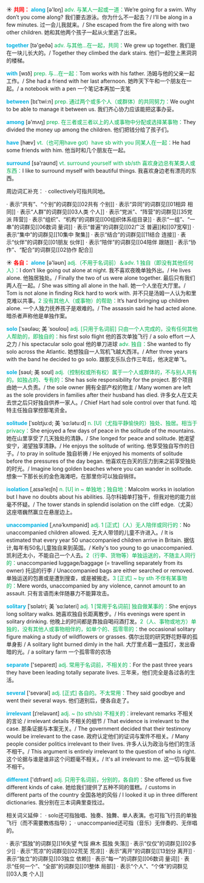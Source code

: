 ☀ <font color="red">**共同：**</font>
<font color="sky blue">**along**</font> [ə'lɒŋ] 
<font color="#00b050">adv. 与某人一起或一道：</font>We’re going for a swim. Why don’t you come along? 我们要去游泳。你为什么不一起去？/ I’ll be along in a few minutes. 过一会儿我就来。/ She escaped from the fire along with two other children. 她和其他两个孩子一起从火里逃了出来。

<font color="sky blue">**together**</font> [tə'ɡeðə] 
<font color="#00b050">adv. 与其他…在一起，共同：</font>We grew up together. 我们是在一块儿长大的。/ Together they climbed the dark stairs. 他们一起登上黑洞洞的楼梯。

<font color="sky blue">**with**</font> [wɪð] 
<font color="#00b050">prep. 与…在一起：</font>Tom works with his father. 汤姆与他的父亲一起工作。/ She had a friend with her last afternoon. 她昨天下午和一个朋友在一起。/ a notebook with a pen 一个笔记本再加一支笔

<font color="sky blue">**between**</font> [bɪ'twi:n] 
<font color="#00b050">prep. 通过两个或多个人（或群体）的共同努力：</font>We ought to be able to manage it between us. 我们齐心协力应该能把这事办妥。

<font color="sky blue">**among**</font> [ə'mʌŋ] 
<font color="#00b050">prep. 在三者或三者以上的人或事物中分配或选择某事物：</font>They divided the money up among the children. 他们把钱分给了孩子们。

<font color="sky blue">**have**</font> [hæv] 
<font color="#00b050">vt.（也可用have got）have sb with you 同某人在一起：</font>He had some friends with him. 他当时和几个朋友在一起。

<font color="sky blue">**surround**</font> [sə'raʊnd] 
<font color="#00b050">vt. surround yourself with sb/sth 喜欢身边总有某类人或东西：</font>I like to surround myself with beautiful things. 我喜欢身边老有漂亮的东西。

周边词汇补充：
· collectively可指共同地。

· 表示“共有”、“个别”的词群见[[02共有 个别]]
· 表示“异同”的词群见[[01相异 相同]]
· 表示“人群”的词群见[[03人类 个人]]
· 表示“党派”、“阵营”的词群见[[35党派 阵营]]
· 表示“组织”、“机构”的词群见[[00组织体系组目录]]
· 表示“一组”、“一串”的词群见[[06数词 量词]]
· 表示“普遍”的词群见[[02广泛 普遍]]和[[07宽窄]]
· 表示“集中”的词群见[[10集中 聚集]]
· 表示“结合”的词群见[[11结合 连接]]
· 表示“伙伴”的词群见[[01朋友 伙伴]]
· 表示“陪伴”的词群见[[04陪伴 跟随]]
· 表示“协作”、“配合”的词群见[[02协作 配合]]

☀ <font color="red">**各自：**</font>
<font color="sky blue">**alone**</font> [ə'ləʊn] 
<font color="#00b050">adj.（不用于名词前）＆adv. 1 独自（即没有其他任何人）：</font>I don’t like going out alone at night. 我不喜欢夜晚单独外出。/ He lives alone. 他独居独处。/ Finally the two of us were alone together. 最后只有我们两人在一起。/ She was sitting all alone in the hall. 她一个人坐在大厅里。/ Tom is not alone in finding Rick hard to work with. 并不只是汤姆一人认为和里克难以共事。<font color="#00b050">2 没有其他人（或事物）的帮助：</font>It’s hard bringing up children alone. 一个人独力抚养孩子是艰难的。/ The assassin said he had acted alone. 暗杀者声称他是单独作案。
           
<font color="sky blue">**solo**</font> [ˈsəʊləʊ; 美 ˈsoʊloʊ]
<font color="#00b050">adj. [只用于名词前] 只由一个人完成的，没有任何其他人帮助的，即独自的：</font>his first solo flight 他的首次单独飞行 / a solo effort 一人之力 / his spectacular solo goal 他的单刀进球 <font color="#00b050">adv. 独自：</font>She wanted to fly solo across the Atlantic. 她想独自一人驾机飞越大西洋。/ After three years with the band he decided to go solo. 跟那支乐队合作三年后，他决定单飞。

<font color="sky blue">**sole**</font> [səʊl; 美 soʊl]
<font color="#00b050">adj.（控制权或所有权）属于一个人或群体的，不与别人共有的。如独占的、专有的：</font>She has sole responsibility for the project. 那个项目由她一人负责。/ the sole owner 拥有全部产权的物主 / Many women are left as the sole providers in families after their husband has died. 许多女人在丈夫去世之后只好独自供养一家人。/ Chief Hart had sole control over that fund. 哈特主任独自掌控那笔资金。

<font color="sky blue">**solitude**</font> [ˈsɒlɪtju:d; 美 ˈsɑ:lətu:d]
<font color="#00b050">n. [U]（尤指平静愉快的）独处、独居。相当于privacy：</font>She enjoyed a few days of peace in the solitude of the mountains. 她在山里享受了几天独处的清静。/ She longed for peace and solitude. 她渴望安宁，渴望独享清静。/ He enjoys the solitude of writing. 他享受独自写作的日子。/ to pray in solitude 独自祈祷 / He enjoyed his moments of solitude before the pressures of the day began. 他喜欢在白天的压力到来之前享受独处的时光。/ Imagine long golden beaches where you can wander in solitude. 想象一下那长长的金色海滩吧，在那里你可以独自徜徉。
           
<font color="sky blue">**isolation**</font> [ˌaɪsəˈleɪʃn]
<font color="#00b050">n. [U] in ~ 单独地；独自地：</font>Malcolm works in isolation but I have no doubts about his abilities. 马尔科姆单打独干，但我对他的能力丝毫不怀疑。/ The tower stands in splendid isolation on the cliff edge.（尤英）这座塔巍然赢立在悬崖边上。
           
<font color="sky blue">**unaccompanied**</font> [ˌʌnəˈkʌmpənid]
<font color="#00b050">adj. 1 [正式]（人）无人陪伴或同行的：</font>No unaccompanied children allowed. 无大人带领的儿童不许进入。/ It is estimated that every year 50 unaccompanied children arrive in Britain. 据估计,每年有50名儿童独自来到英国。/ Kelly's too young to go unaccompanied. 凯利还太小，不能自己一个人去。<font color="#00b050">2（行李、货物等）单独运送的，不随主人同行的：</font>unaccompanied luggage/baggage (= travelling separately from its owner) 托运的行李 / Unaccompanied bags are either searched or removed. 单独运送的包裹或是遭到搜查，或是被搬走。<font color="#00b050">3 [正式] ~ by sth 不伴有某事物的：</font>Mere words, unaccompanied by any violence, cannot amount to an assault. 只有言语而未伴随暴力不能算攻击。   

<font color="sky blue">**solitary**</font> [ˈsɒlətri; 美 ˈsɑ:ləteri]
<font color="#00b050">adj. 1 [常用于名词前] 独自做某事的：</font>She enjoys long solitary walks. 她喜欢独自长距离散步。/ His evenings were spent in solitary drinking. 他晚上的时间都是靠独自喝闷酒打发。<font color="#00b050">2（人、事物或地方）单独的，没有其他人或事物相伴的，如单个的、孤零零的：</font>the occasional solitary figure making a study of wildflowers or grasses. 偶尔出现的研究野花野草的孤单身影 / A solitary light burned dimly in the hall. 大厅里点着一盏孤灯，发出昏暗的光。/ a solitary farm 一个孤零零的农场

<font color="sky blue">**separate**</font> ['sepəreɪt] 
<font color="#00b050">adj. 常用于名词前，不相关的：</font>For the past three years they have been leading totally separate lives. 三年来，他们完全是各过各的生活。

<font color="sky blue">**several**</font> ['sevərəl] 
<font color="#00b050">adj. [正式] 各自的。不太常用：</font>They said goodbye and went their several ways. 他们道别后，便各自走了。
           
<font color="sky blue">**irrelevant**</font> [ɪˈreləvənt]
<font color="#00b050">adj. ~ (to sth/sb) 不相关的：</font>irrelevant remarks 不相关的言论 / irrelevant details 不相关的细节 / That evidence is irrelevant to the case. 那条证据与本案无关。/ The government decided that their testimony would be irrelevant to the case. 政府认定他们的证词与案件不相关。/ Many people consider politics irrelevant to their lives. 许多人认为政治与他们的生活不相干。/ This argument is entirely irrelevant to the question of who is right. 这个论据与谁是谁非这个问题毫不相关。/ It's all irrelevant to me. 这一切与我毫不相干。

<font color="sky blue">**different**</font> ['dɪfrənt] 
<font color="#00b050">adj. 只用于名词前，分别的，各自的：</font>She offered us five different kinds of cake. 她给我们提供了五种不同的蛋糕。/ customs in different parts of the country 全国各地的风俗 / I looked it up in three different dictionaries. 我分别在三本词典里查找过。

相关词义延伸：
· solo还可指独唱、独奏、独舞、单人表演。也可指飞行员的单独飞行（而不需要教练指导）；
· unaccompanied还可指（音乐）无伴奏的、无伴唱的。

· 表示“孤独”的词群见[[16失望 气馁 麻木 孤独 失落]]
· 表示“仅仅”的词群见[[02多少]]
· 表示“荒凉”的词群见[[02荒芜 荒凉]]
· 表示“离开”的词群见[[13划分 离开]]
· 表示“独立”的词群见[[03独立 依赖]]
· 表示“每一”的词群见[[06数词 量词]]
· 表示“任何一个”、“全部”的词群见[[01整体 局部]]
· 表示“个人”、“个体”的词群见[[03人类 个人]]
